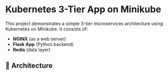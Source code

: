 # Kubernetes 3-Tier App on Minikube

This project demonstrates a simple 3-tier microservices architecture using Kubernetes on Minikube. It consists of:
- **NGINX** (as a web server)
- **Flask App** (Python backend)
- **Redis** (data layer)

## 🚀 Architecture

